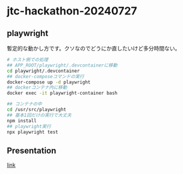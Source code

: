 # jtc-hackathon-20240727
## playwright
暫定的な動かし方です。クソなのでどうにか直したいけど多分時間ない。

```bash
# ホスト側での処理
## APP_ROOT/playwright/.devcontainerに移動
cd playwright/.devcontainer
## docker-composeコマンドの実行
docker-compose up -d playwright
## dockerコンテナ内に移動
docker exec -it playwright-container bash

## コンテナの中
cd /usr/src/playwright
## 基本1回だけの実行で大丈夫
npm install
## playwright実行
npx playwright test

```

## Presentation
[link](https://docs.google.com/presentation/d/1YtJ6KZBtMI3awwxMiNZ3msILX99fcFGADy6V-Dz6JYw/edit?usp=sharing)
